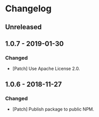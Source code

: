 # Changelog

## Unreleased

## 1.0.7 - 2019-01-30

### Changed

-   [Patch] Use Apache License 2.0.

## 1.0.6 - 2018-11-27

### Changed

-   [Patch] Publish package to public NPM.
